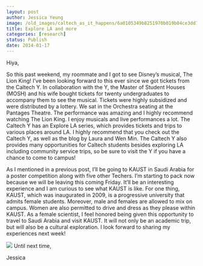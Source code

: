 ```yaml
---
layout: post
author: Jessica Yeung
image: /old_images/caltech_as_it_happens/6a0105349b8251970b019b04ce3dd7970d.jpg
title: Explore LA and more
categories: [research]
status: Publish
date: 2014-01-17
---
```



Hiya,

So this past weekend, my roommate and I got to see Disney’s musical, The Lion King! I’ve been looking forward to this ever since we got tickets from the Caltech Y. In collaboration with the Y, the Master of Student Houses (MOSH) and his wife bought tickets for twenty undergraduates to accompany them to see the musical. Tickets were highly subsidized and were distributed by a lottery. We sat in the Orchestra seating at the Pantages Theatre. The performance was amazing and I highly recommend watching The Lion King. I enjoy musicals and live performances a lot. The Caltech Y has an Explore LA series, which provides tickets and trips to various places around LA. I highly recommend that you check out the Caltech Y, as well as the blog by Laura and Wen Min. The Caltech Y also provides many opportunities for Caltech students besides exploring LA including community service trips, so be sure to visit the Y if you have a chance to come to campus!

As I mentioned in a previous post, I’ll be going to KAUST in Saudi Arabia for a poster competition along with five other Techers. I’m starting to pack now because we will be leaving this coming Friday. It’ll be an interesting experience and I am curious to see what KAUST is like. For one thing, KAUST, which was inaugurated in 2009, is a progressive university that admits female students. Moreover, male and females are allowed to mix on campus. Women are also permitted to drive and dress as they please within KAUST. As a female scientist, I feel honored being given this opportunity to travel to Saudi Arabia and visit KAUST. It will not only be an academic trip, but will also be a cultural exploration. I look forward to sharing my experiences next week!


![](/old_images/caltech_as_it_happens/6a0105349b8251970b019b04ce3a18970d.jpg)
Until next time,

Jessica


